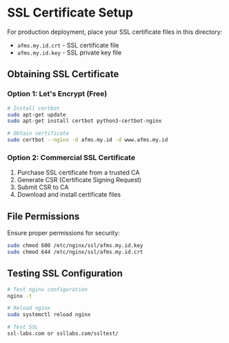 # SSL Certificate Setup

For production deployment, place your SSL certificate files in this directory:

- `afms.my.id.crt` - SSL certificate file
- `afms.my.id.key` - SSL private key file

## Obtaining SSL Certificate

### Option 1: Let's Encrypt (Free)
```bash
# Install certbot
sudo apt-get update
sudo apt-get install certbot python3-certbot-nginx

# Obtain certificate
sudo certbot --nginx -d afms.my.id -d www.afms.my.id
```

### Option 2: Commercial SSL Certificate
1. Purchase SSL certificate from a trusted CA
2. Generate CSR (Certificate Signing Request)
3. Submit CSR to CA
4. Download and install certificate files

## File Permissions
Ensure proper permissions for security:
```bash
sudo chmod 600 /etc/nginx/ssl/afms.my.id.key
sudo chmod 644 /etc/nginx/ssl/afms.my.id.crt
```

## Testing SSL Configuration
```bash
# Test nginx configuration
nginx -t

# Reload nginx
sudo systemctl reload nginx

# Test SSL
ssl-labs.com or ssllabs.com/ssltest/
```